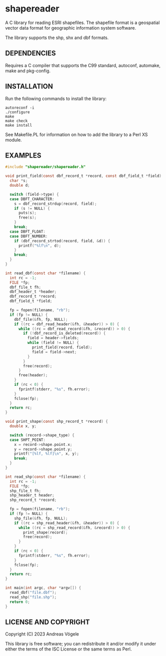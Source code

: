 # shapereader

A C library for reading ESRI shapefiles.  The shapefile format is a geospatial
vector data format for geographic information system software.

The library supports the shp, shx and dbf formats.

## DEPENDENCIES

Requires a C compiler that supports the C99 standard, autoconf, automake, make
and pkg-config.

## INSTALLATION

Run the following commands to install the library:

    autoreconf -i
    ./configure
    make
    make check
    make install

See Makefile.PL for information on how to add the library to a Perl XS module.

## EXAMPLES

```c
#include "shapereader/shapereader.h"

void print_field(const dbf_record_t *record, const dbf_field_t *field) {
  char *s;
  double d;

  switch (field->type) {
  case DBFT_CHARACTER:
    s = dbf_record_strdup(record, field);
    if (s != NULL) {
      puts(s);
      free(s);
    }
    break;
  case DBFT_FLOAT:
  case DBFT_NUMBER:
    if (dbf_record_strtod(record, field, &d)) {
      printf("%lf\n", d);
    }
    break;
  }
}

int read_dbf(const char *filename) {
  int rc = -1;
  FILE *fp;
  dbf_file_t fh;
  dbf_header_t *header;
  dbf_record_t *record;
  dbf_field_t *field;

  fp = fopen(filename, "rb");
  if (fp != NULL) {
    dbf_file(&fh, fp, NULL);
    if ((rc = dbf_read_header(&fh, &header)) > 0) {
      while ((rc = dbf_read_record(&fh, &record)) > 0) {
        if (!dbf_record_is_deleted(record)) {
          field = header->fields;
          while (field != NULL) {
            print_field(record, field);
            field = field->next;
          }
        }
        free(record);
      }
      free(header);
    }
    if (rc < 0) {
      fprintf(stderr, "%s", fh.error);
    }
    fclose(fp);
  }
  return rc;
}

void print_shape(const shp_record_t *record) {
  double x, y;

  switch (record->shape_type) {
  case SHPT_POINT:
    x = record->shape.point.x;
    y = record->shape.point.y;
    printf("[%lf, %lf]\n", x, y);
    break;
  }
}

int read_shp(const char *filename) {
  int rc = -1;
  FILE *fp;
  shp_file_t fh;
  shp_header_t header;
  shp_record_t *record;

  fp = fopen(filename, "rb");
  if (fp != NULL) {
    shp_file(&fh, fp, NULL);
    if ((rc = shp_read_header(&fh, &header)) > 0) {
      while ((rc = shp_read_record(&fh, &record)) > 0) {
        print_shape(record);
        free(record);
      }
    }
    if (rc < 0) {
      fprintf(stderr, "%s", fh.error);
    }
    fclose(fp);
  }
  return rc;
}

int main(int argc, char *argv[]) {
  read_dbf("file.dbf");
  read_shp("file.shp");
  return 0;
}
```

## LICENSE AND COPYRIGHT

Copyright (C) 2023 Andreas Vögele

This library is free software; you can redistribute it and/or modify it under
either the terms of the ISC License or the same terms as Perl.
